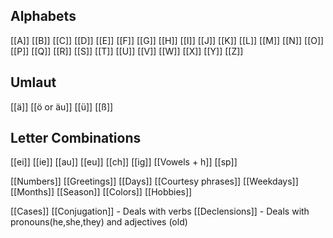 Alphabets
-----------------
[[A]] [[B]] [[C]] [[D]] [[E]] [[F]] [[G]] [[H]] [[I]] [[J]] [[K]] [[L]] [[M]] [[N]] [[O]] [[P]] [[Q]] [[R]] [[S]] [[T]] [[U]] [[V]] [[W]] [[X]] [[Y]] [[Z]] 


Umlaut
------------
[[ä]] [[ö or äu]] [[ü]] [[ß]]


Letter Combinations
---------------------------------
[[ei]] [[ie]] [[au]] [[eu]] [[ch]] [[ig]] [[Vowels + h]] [[sp]]


[[Numbers]]
[[Greetings]]
[[Days]]
[[Courtesy phrases]]
[[Weekdays]]
[[Months]]
[[Season]]
[[Colors]]
[[Hobbies]]

[[Cases]]
[[Conjugation]] - Deals with verbs
[[Declensions]] - Deals with pronouns(he,she,they) and adjectives (old)